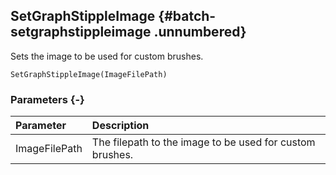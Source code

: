 ## SetGraphStippleImage {#batch-setgraphstippleimage .unnumbered}

Sets the image to be used for custom brushes.

```{sql}
SetGraphStippleImage(ImageFilePath)
```

### Parameters {-}

**Parameter** | **Description**
| :-- | :-- |
ImageFilePath | The filepath to the image to be used for custom brushes.

